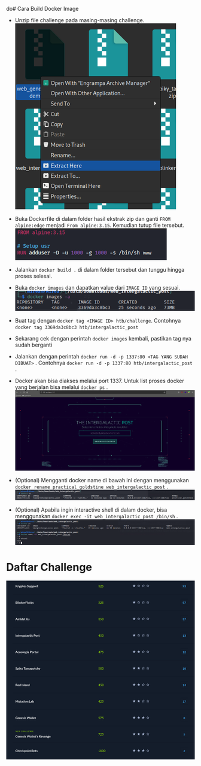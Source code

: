 do# Cara Build Docker Image

- Unzip file challenge pada masing-masing challenge.  
![](attachments/Pasted%20image%2020220604115812.png)

- Buka Dockerfile di dalam folder hasil ekstrak zip dan ganti `FROM alpine:edge` menjadi `From alpine:3.15`.  Kemudian tutup file tersebut.
![](attachments/Pasted%20image%2020220604115924.png)

- Jalankan `docker build .` di dalam folder tersebut dan tunggu hingga proses selesai.

- Buka `docker images` dan dapatkan value dari `IMAGE ID` yang sesuai.  
![](attachments/Pasted%20image%2020220604120556.png)

- Buat tag dengan `docker tag <IMAGE ID> htb/challenge`. Contohnya `docker tag 3369da3c8bc3 htb/intergalactic_post`

- Sekarang cek dengan perintah `docker images` kembali, pastikan tag nya sudah berganti

- Jalankan dengan perintah `docker run -d -p 1337:80 <TAG YANG SUDAH DIBUAT>` . Contohnya `docker run -d -p 1337:80 htb/intergalactic_post` .

- Docker akan bisa diakses melalui port 1337.  Untuk list proses docker yang berjalan bisa melalui `docker ps` .
![](attachments/Pasted%20image%2020220604120909.png)

- (Optional) Mengganti docker name di bawah ini dengan menggunakan `docker rename practical_goldstine web_intergalactic_post` .
![](attachments/Pasted%20image%2020220604122039.png)

- (Optional) Apabila ingin interactive shell di dalam docker, bisa menggunakan `docker exec -it web_intergalactic_post /bin/sh` .  
![](attachments/Pasted%20image%2020220604122336.png)

# Daftar Challenge
![](attachments/Web%20Challenge.png)
